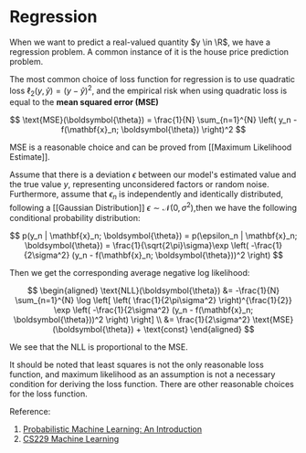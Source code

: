 # Regression

When we want to predict a real-valued quantity $y \in \R$, we have a regression problem. A common instance of it is the house price prediction problem.

The most common choice of loss function for regression is to use quadratic loss $\ell_2(y, \hat{y}) = (y - \hat{y})^2$, and the empirical risk when using quadratic loss is equal to the **mean squared error (MSE)**

$$
\text{MSE}(\boldsymbol{\theta}) = \frac{1}{N} \sum_{n=1}^{N} \left( y_n - f(\mathbf{x}_n; \boldsymbol{\theta}) \right)^2
$$

MSE is a reasonable choice and can be proved from [[Maximum Likelihood Estimate]].

Assume that there is a deviation $\epsilon$ between our model's estimated value and the true value $y$, representing unconsidered factors or random noise. Furthermore, assume that $\epsilon_n$ is independently and identically distributed, following a [[Gaussian Distribution]] $\epsilon\sim\mathcal{N}(0,\sigma^2)$,then we have the following conditional probability distribution:

$$
p(y_n | \mathbf{x}_n; \boldsymbol{\theta}) = p(\epsilon_n | \mathbf{x}_n; \boldsymbol{\theta}) = \frac{1}{\sqrt{2\pi}\sigma}\exp \left( -\frac{1}{2\sigma^2} (y_n - f(\mathbf{x}_n; \boldsymbol{\theta}))^2 \right)
$$

Then we get the corresponding average negative log likelihood:

$$
\begin{aligned}
\text{NLL}(\boldsymbol{\theta}) &= -\frac{1}{N} \sum_{n=1}^{N} \log \left[ \left( \frac{1}{2\pi\sigma^2} \right)^{\frac{1}{2}} \exp \left( -\frac{1}{2\sigma^2} (y_n - f(\mathbf{x}_n; \boldsymbol{\theta}))^2 \right) \right] \\
&= \frac{1}{2\sigma^2} \text{MSE}(\boldsymbol{\theta}) + \text{const}
\end{aligned}
$$

We see that the NLL is proportional to the MSE.

It should be noted that least squares is not the only reasonable loss function, and maximum likelihood as an assumption is not a necessary condition for deriving the loss function. There are other reasonable choices for the loss function.

Reference:

1. [Probabilistic Machine Learning: An Introduction](https://probml.github.io/pml-book/book1.html)
2. [CS229 Machine Learning](https://cs229.stanford.edu/)
